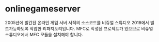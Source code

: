 # onlinegameserver
2005년에 발간된 온라인 게임 서버 서적의 소스코드를
비쥬얼 스튜디오 2019에서 빌드가능하도록 작업한 리파지토리입니다.
MFC로 작성된 프로젝트가 있으므로 비쥬얼 스튜디오에서 MFC 모듈을 설치해야 합니다.
